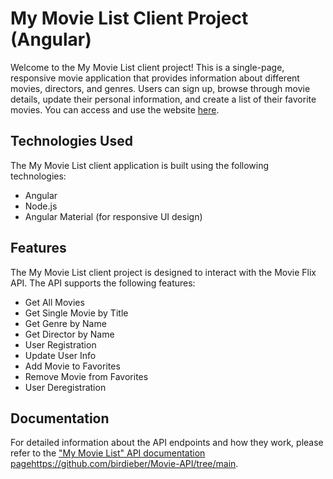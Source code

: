 # **My Movie List Client Project (Angular)** 
Welcome to the My Movie List client project! This is a single-page, responsive movie application that provides information about different movies, directors, and genres.
Users can sign up, browse through movie details, update their personal information, and create a list of their favorite movies. You can access and use the website [here](https://birdieber.github.io/myFlix-Angular-client/welcome).

## **Technologies Used**
The My Movie List client application is built using the following technologies:

- Angular
- Node.js
- Angular Material (for responsive UI design)

## Features
The My Movie List client project is designed to interact with the Movie Flix API. The API supports the following features:

- Get All Movies
- Get Single Movie by Title
- Get Genre by Name
- Get Director by Name
- User Registration
- Update User Info
- Add Movie to Favorites
- Remove Movie from Favorites
- User Deregistration

## Documentation
For detailed information about the API endpoints and how they work, please refer to the ["My Movie List" API documentation page](https://github.com/birdieber/Movie-API/tree/main)https://github.com/birdieber/Movie-API/tree/main.
